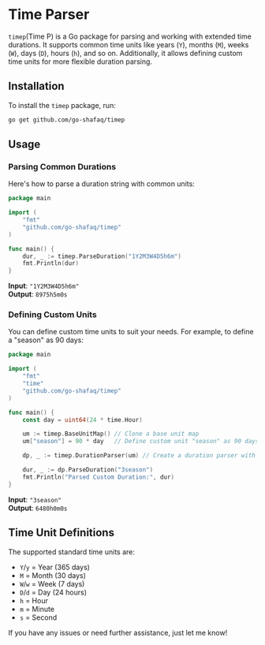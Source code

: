 # Time Parser

`timep`(Time P) is a Go package for parsing and working with extended time durations. It supports common time units like years (`Y`), months (`M`), weeks (`W`), days (`D`), hours (`h`), and so on. Additionally, it allows defining custom time units for more flexible duration parsing.

## Installation

To install the `timep` package, run:

```bash
go get github.com/go-shafaq/timep
```

## Usage

### Parsing Common Durations

Here's how to parse a duration string with common units:

```go
package main

import (
	"fmt"
	"github.com/go-shafaq/timep"
)

func main() {
	dur, _ := timep.ParseDuration("1Y2M3W4D5h6m")
	fmt.Println(dur)
}

```

**Input**: `"1Y2M3W4D5h6m"`  
**Output**: `8975h5m0s`

### Defining Custom Units

You can define custom time units to suit your needs. For example, to define a "season" as 90 days:

```go
package main

import (
	"fmt"
	"time"
	"github.com/go-shafaq/timep"
)

func main() {
	const day = uint64(24 * time.Hour)

	um := timep.BaseUnitMap() // Clone a base unit map
	um["season"] = 90 * day   // Define custom unit "season" as 90 days

	dp, _ := timep.DurationParser(um) // Create a duration parser with the custom units

	dur, _ := dp.ParseDuration("3season")
	fmt.Println("Parsed Custom Duration:", dur)
}

```

**Input**: `"3season"`  
**Output**: `6480h0m0s`

## Time Unit Definitions

The supported standard time units are:

- `Y`/`y` = Year (365 days)
- `M` = Month (30 days)
- `W`/`w` = Week (7 days)
- `D`/`d` = Day (24 hours)
- `h` = Hour
- `m` = Minute
- `s` = Second


If you have any issues or need further assistance, just let me know!
